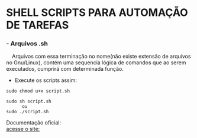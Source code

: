 # SHELL SCRIPTS PARA AUTOMAÇÃO DE TAREFAS 

### - Arquivos .sh

&nbsp;&nbsp;&nbsp;&nbsp;Arquivos com essa terminação no nome(não existe extensão de arquivos no Gnu/Linux), contém uma sequencia lógica de comandos que ao serem executados, cumprirá com determinada função. 
 

- Execute os scripts assim:
```
sudo chmod u+x script.sh

sudo sh script.sh
      ou
sudo ./script.sh

```
Documentação oficial:  
[acesse o site:](https://www.shellscript.sh/)